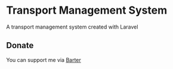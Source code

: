 # Transport Management System

A transport management system created with Laravel

## Donate

You can support me via [Barter](https://barter.me/sixtusagbo)

